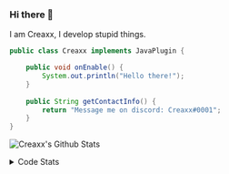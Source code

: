 ### Hi there 👋

I am Creaxx, I develop stupid things. 

```java
public class Creaxx implements JavaPlugin {

    public void onEnable() {
        System.out.println("Hello there!");
    }
    
    public String getContactInfo() {
        return "Message me on discord: Creaxx#0001";
    }
}
```

![Creaxx's Github Stats](https://github-readme-stats.vercel.app/api?username=CreaxxOG&show_icons=true&theme=dark&count_private=true)

<details>
  <summary>Code Stats</summary>

<!--START_SECTION:waka-->
![Lines of code](https://img.shields.io/badge/From%20Hello%20World%20I%27ve%20Written-29043%20lines%20of%20code-blue)

**🐱 My GitHub Data** 

> 🏆 215 Contributions in the Year 2021
 > 
> 📦 372.6 kB Used in GitHub's Storage 
 > 
> 🚫 Not Opted to Hire
 > 
> 📜 1 Public Repository 
 > 
> 🔑 4 Private Repositories  
 > 
**I'm an Early 🐤** 

```text
🌞 Morning    25 commits     ███░░░░░░░░░░░░░░░░░░░░░░   14.62% 
🌆 Daytime    67 commits     █████████░░░░░░░░░░░░░░░░   39.18% 
🌃 Evening    74 commits     ██████████░░░░░░░░░░░░░░░   43.27% 
🌙 Night      5 commits      ░░░░░░░░░░░░░░░░░░░░░░░░░   2.92%

```
📅 **I'm Most Productive on Saturday** 

```text
Monday       27 commits     ████░░░░░░░░░░░░░░░░░░░░░   15.79% 
Tuesday      17 commits     ██░░░░░░░░░░░░░░░░░░░░░░░   9.94% 
Wednesday    22 commits     ███░░░░░░░░░░░░░░░░░░░░░░   12.87% 
Thursday     13 commits     ██░░░░░░░░░░░░░░░░░░░░░░░   7.6% 
Friday       26 commits     ███░░░░░░░░░░░░░░░░░░░░░░   15.2% 
Saturday     33 commits     ████░░░░░░░░░░░░░░░░░░░░░   19.3% 
Sunday       33 commits     ████░░░░░░░░░░░░░░░░░░░░░   19.3%

```


📊 **This Week I Spent My Time On** 

```text
💬 Programming Languages: 
Java                     4 hrs 2 mins        ██████████████████████░░░   90.66% 
XML                      18 mins             █░░░░░░░░░░░░░░░░░░░░░░░░   7.1% 
YAML                     5 mins              ░░░░░░░░░░░░░░░░░░░░░░░░░   2.21% 
Git Config               0 secs              ░░░░░░░░░░░░░░░░░░░░░░░░░   0.02% 
Other                    0 secs              ░░░░░░░░░░░░░░░░░░░░░░░░░   0.0%

🔥 Editors: 
IntelliJ                 4 hrs 27 mins       █████████████████████████   100.0%

```

**I Mostly Code in Java** 

```text
Java                     5 repos             ████████████████████░░░░░   83.33% 
EJS                      1 repo              ████░░░░░░░░░░░░░░░░░░░░░   16.67%

```



 Last Updated on 06/11/2021
<!--END_SECTION:waka-->
</details>
